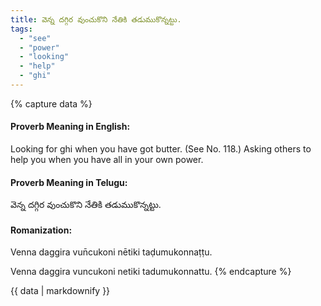 ```yaml
---
title: వెన్న దగ్గిర వుంచుకొని నేతికి తడుముకొన్నట్టు.
tags:
  - "see"
  - "power"
  - "looking"
  - "help"
  - "ghi"
---
```


{% capture data %}
#### Proverb Meaning in English:
Looking for ghi when you have got butter.
(See No. 118.)
Asking others to help you when you have all in your own power.

#### Proverb Meaning in Telugu:
వెన్న దగ్గిర వుంచుకొని నేతికి తడుముకొన్నట్టు.

#### Romanization:
Venna daggira vun̄cukoni nētiki taḍumukonnaṭṭu.

Venna daggira vuncukoni netiki tadumukonnattu.
{% endcapture %}

{{ data | markdownify }}

